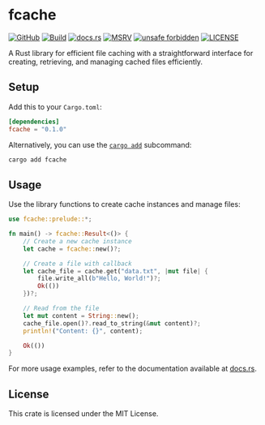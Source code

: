 # fcache

[![GitHub](https://img.shields.io/badge/github-ventaquil%2Ffcache-24292e?style=flat-square&logo=github)](https://github.com/ventaquil/fcache)
[![Build](https://img.shields.io/github/actions/workflow/status/ventaquil/fcache/rust.yml?branch=master&style=flat-square&logo=github)](https://github.com/ventaquil/fcache/actions/workflows/rust.yml)
[![docs.rs](https://img.shields.io/docsrs/fcache?style=flat-square&logo=docsdotrs)](https://docs.rs/fcache/)
[![MSRV](https://img.shields.io/badge/MSRV-1.88.0-informational?style=flat-square)](https://github.com/ventaquil/fcache/blob/master/Cargo.toml)
[![unsafe forbidden](https://img.shields.io/badge/unsafe-forbidden-success.svg?style=flat-square)](https://github.com/rust-secure-code/safety-dance)
[![LICENSE](https://img.shields.io/github/license/ventaquil/fcache?style=flat-square)](https://github.com/ventaquil/fcache/blob/master/LICENSE)

A Rust library for efficient file caching with a straightforward interface for creating, retrieving, and managing cached files efficiently.

## Setup

Add this to your `Cargo.toml`:

```toml
[dependencies]
fcache = "0.1.0"
```

Alternatively, you can use the [`cargo add`](https://doc.rust-lang.org/cargo/commands/cargo-add.html) subcommand:

```bash
cargo add fcache
```

## Usage

Use the library functions to create cache instances and manage files:

```rust
use fcache::prelude::*;

fn main() -> fcache::Result<()> {
    // Create a new cache instance
    let cache = fcache::new()?;

    // Create a file with callback
    let cache_file = cache.get("data.txt", |mut file| {
        file.write_all(b"Hello, World!")?;
        Ok(())
    })?;

    // Read from the file
    let mut content = String::new();
    cache_file.open()?.read_to_string(&mut content)?;
    println!("Content: {}", content);

    Ok(())
}
```

For more usage examples, refer to the documentation available at [docs.rs](https://docs.rs/fcache/).

## License

This crate is licensed under the MIT License.
